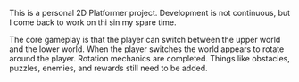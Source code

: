 This is a personal 2D Platformer project. Development is not continuous, but I come back to work on thi sin my spare time.

The core gameplay is that the player can switch between the upper world and the lower world. When the player switches the 
world appears to rotate around the player. Rotation mechanics are completed. Things like obstacles, puzzles, enemies, and 
rewards still need to be added.

